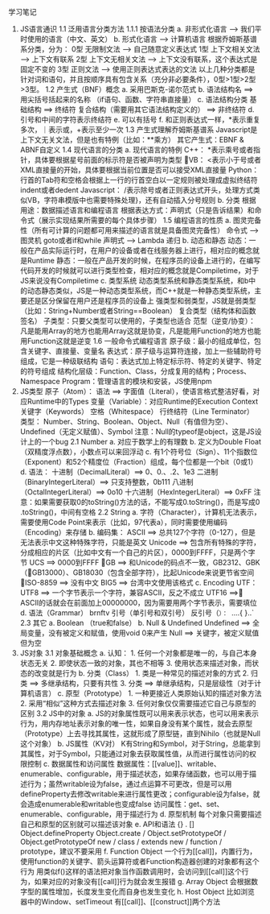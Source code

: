 学习笔记

1. JS语言通识
    1.1 泛用语言分类方法
        1.1.1 按语法分类
            a. 非形式化语言 --> 我们平时使用的语言（中文、英文）
            b. 形式化语言 --> 计算机语言
                根据乔姆斯基谱系分类，分为：
                    0型 无限制文法 --> 自己随意定义表达式
                    1型 上下文相关文法 --> 上下文有联系
                    2型 上下文无相关文法 --> 上下文没有联系，这个表达式是固定不变的
                    3型 正则文法 --> 使用正则表达式表达的文法
                以上几种分类都是针对词和语句，并且按顺序具有包含关系（充分非必要条件），0型>1型>2型>3型。
    1.2 产生式（BNF）概念
        a. 采用巴斯克-诺尔范式
        b. 语法结构名 ==> 用尖括号括起来的名称 （if语句、函数、字符串直接量）
        c. 语法结构分类
            基础结构 ==> 终结符
            复合结构（需要用其它语法结构定义的） ==> 非终结符
        d. 引号和中间的字符表示终结符
        e. 可以有括号
        f. 和正则表达式一样，*表示重复多次，｜表示或，+表示至少一次
    1.3 产生式理解乔姆斯基谱系
        Javascript是上下文无关文法，但是也有特例（比如：**乘方）
        其它产生式：EBNF & ABNF自定义
    1.4 现代语言的分类
        a. 现代语言的特例
            C++： *表示乘号或者指针，具体要根据星号前面的标示符是否被声明为类型
            VB： <表示小于号或者XML直接量的开始，具体要根据当前位置是否可以接受XML直接量
            Python： 行首的Tab符和空格会根据上一行的行首空白以一定规则被处理成虚拟终结符indent或者dedent
            Javascript： /表示除号或者正则表达式开头，处理方式类似VB，字符串模版中也需要特殊处理}，还有自动插入分号规则
        b. 分类
            根据用途：数据描述语言和编程语言
            根据表达方式：声明式（只是告诉结果）和命令式（展示实现结果所需要的每个具体步骤）
    1.5 编程语言的性质
        a. 图灵完备性（所有可计算的问题都可用来描述的语言就是具备图灵完备性）
            命令式 --> 图灵机
                goto或者if和while
            声明式 --> Lambda
                递归
        b. 动态和静态
            动态：一般在产品实际运行时，在用户的设备或者在线服务器上进行，相对应的概念就是Runtime
            静态：一般在产品开发的时候，在程序员的设备上进行的，在编写代码开发的时候就可以进行类型检查，相对应的概念就是Compiletime，对于JS来说没有Compiletime
        c. 类型系统
            动态类型系统和静态类型系统，和b中的动态静态类似，JS是一种动态类型系统，而C++就是一种静态类型系统，主要还是区分保留在用户还是程序员的设备上
            强类型和弱类型，JS就是弱类型（比如：String+Number或者String==Boolean）
            复合类型（结构体和函数签名）
            子类型：只要父类型可以使用的，子类型也适合
            范型（逆变/协变）：凡是能用Array<Parent>的地方也能用Array<Child>这就是协变，凡是能用Function<Child>的地方也能用Function<Parent>这就是逆变
    1.6 一般命令式编程语言
        原子级：最小的组成单位，包含关键字、直接量、变量名
        表达式：原子级与运算符连接，加上一些辅助符号组成，它是一种级联结构
        语句：表达式加上特定标示符、特定的关键字、特定的符号组成
        结构化层级：Function、Class，分成复用的结构；Process、Namespace
        Program：管理语言的模块和安装，JS使用npm
2. JS类型
    原子（Atom）：
        语法 ==>
            字面值（Literal），使语言格式整洁好看，对应Runtime中的Types
            变量（Variable）：对应Runtime的Execution Context
            关键字（Keywords）
            空格（Whitespace）
            行终结符（Line Terminator）
    类型：
        Number、String、Boolean、Object、Null（有值但为空）、Undefined（无定义赋值）、Symbol
        注意：Null的typeof是object，这是JS设计上的一个bug
    2.1 Number
        a. 对应于数学上的有理数
        b. 定义为Double Float（双精度浮点数），小数点可以来回浮动
        c. 有1个符号位（Sign）、11个指数位（Exponent）和52个精度位（Fraction）组成，每个位都是一个bit（0或1）
        d. 语法：
            十进制（DecimalLiteral）==> 0、0.、.2、1e3
            二进制（BinaryIntegerLiteral）==> 只支持整数，0b111
            八进制（OctalIntegerLiteral）==> 0o10
            十六进制（HexIntegerLiteral）==> 0xFF
            注意：如果需要获取0的toString()方法的话，不能写成0.toString()，而是写成0 .toString()，中间有空格
    2.2 String
        a. 字符（Character），计算机无法表示，需要使用Code Point来表示（比如，97代表a），同时需要使用编码（Encoding）来存储
        b. 编码集：
            ASCII ==> 总共127个字符（0-127），但是无法表示中文这种特殊字符，只能是英文
            Unicode ==> 包含所有特殊的字符，分成相应的片区（比如中文有一个自己的片区），0000到FFFF，只是两个字节
            UCS ==> 0000到FFFF
            GB ==> 和Unicode的码点不一致，GB2312、GBK（GB13000）、GB18030（包含全部字符），比起Unicode来说更节省空间
            ISO-8859 ==> 没有中文
            BIG5 ==> 台湾中文使用该格式
        c. Encoding
            UTF：
                UTF8 ==> 一个字节表示一个字符，兼容ASCII，反之不成立
                UTF16 ==> ASCII的话就会在前面加上00000000，因为需要用两个字节表示，需要填位
        d. 语法（Grammar）
            brnftv
            引号（单引号和双引号）
            反引号（`）：
                `..${
                }..${
                }..`
    2.3 其它
        a. Boolean （true和false）
        b. Null & Undefined
            Undefined ==> 全局变量，没有被定义和赋值，使用void 0来产生
            Null ==> 关键字，被定义赋值但为空
3. JS对象
    3.1 对象基础概念
        a. 认知：
            1. 任何一个对象都是唯一的，与自己本身状态无关
            2. 即使状态一致的对象，其也不相等
            3. 使用状态来描述对象，而状态的改变就是行为
        b. 分类（Class）
            1. 类是一种常见的描述对象的方式
            2. 归类 ==> 多继承结构，只要有共性
            3. 分类 ==> 单继承结构，只是层级性（对于计算机语言）
        c. 原型（Prototype）
            1. 一种更接近人类原始认知的描述对象方法
            2. 采用“相似”这种方式去描述对象
            3. 任何对象仅仅需要描述它自己与原型的区别
    3.2 JS中的对象
        a. JS的对象属性既可以用来表示状态，也可以用来表示行为，用内存地址表示对象的唯一性，如果自身没有某个属性，就会去原型（Prototype）上去寻找其属性，这就形成了原型链，直到Nihilo（也就是Null这个对象）
        b. JS属性（KV对）
            K有String和Symbol，对于String，总能拿到其属性，对于Symbol，只能通过对象去获取属性值，从而进行属性访问的权限控制
        c. 数据属性和访问属性
            数据属性：[[value]]、writable、enumerable、configurable，用于描述状态，如果存储函数，也可以用于描述行为；虽然writable设为false，通过点运算不可更改，但是可以用defineProperty去修改writable来进行属性更改；configurable设为false，就会造成enumerable和writable也变成false
            访问属性：get、set、enumerable、configurable，用于描述行为
        d. 原型机制
            每个对象只需要描述自己和原型的区别就可以描述该对象
        e. API和语法
            {} . [] Object.defineProperty
            Object.create / Object.setPrototypeOf / Object.getPrototypeOf
            new / class / extends
            new / function / prototype，建议不要采用
        f. Function Object
            一个行为[[call]]，内置行为，使用function的关键字、箭头运算符或者Function构造器创建的对象都有这个行为
            用类似f()这样的语法把对象当作函数调用时，会访问到[[call]]这个行为，如果对应的对象没有[[call]]行为就会发生报错
        g. Array Object
            会根据数字型的属性增加，长度发生变化而自身也发生变化
        h. Host Object
            比如浏览器中的Window、setTimeout
            有[[call]]、[[construct]]两个方法